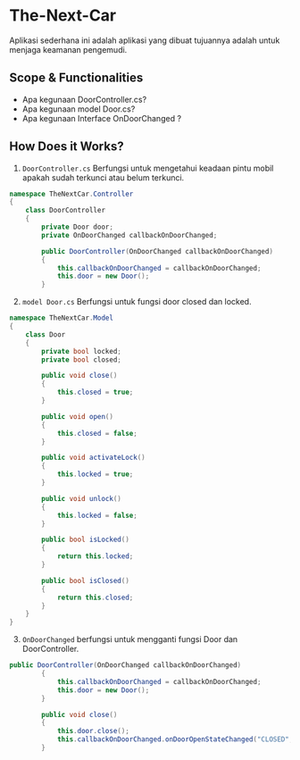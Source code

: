 # The-Next-Car

Aplikasi sederhana ini adalah aplikasi yang dibuat tujuannya adalah untuk menjaga keamanan pengemudi.

## Scope & Functionalities

- Apa kegunaan DoorController.cs?
- Apa kegunaan model Door.cs?
- Apa kegunaan Interface OnDoorChanged ?

## How Does it Works?

1. `DoorController.cs` Berfungsi untuk mengetahui keadaan pintu mobil apakah sudah terkunci atau belum terkunci.

```csharp
namespace TheNextCar.Controller
{
    class DoorController
    {
        private Door door;
        private OnDoorChanged callbackOnDoorChanged;

        public DoorController(OnDoorChanged callbackOnDoorChanged)
        {
            this.callbackOnDoorChanged = callbackOnDoorChanged;
            this.door = new Door();
        }
```

2. `model Door.cs` Berfungsi untuk fungsi door closed dan locked.

```csharp
namespace TheNextCar.Model
{
    class Door
    {
        private bool locked;
        private bool closed;

        public void close()
        {
            this.closed = true;
        }

        public void open()
        {
            this.closed = false;
        }

        public void activateLock()
        {
            this.locked = true;
        }

        public void unlock()
        {
            this.locked = false;
        }

        public bool isLocked()
        {
            return this.locked;
        }

        public bool isClosed()
        {
            return this.closed;
        }
    }
}
```

3. `OnDoorChanged` berfungsi untuk mengganti fungsi Door dan DoorController.

```csharp
public DoorController(OnDoorChanged callbackOnDoorChanged)
        {
            this.callbackOnDoorChanged = callbackOnDoorChanged;
            this.door = new Door();
        }

        public void close()
        {
            this.door.close();
            this.callbackOnDoorChanged.onDoorOpenStateChanged("CLOSED", "door closed");
        }
```
